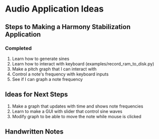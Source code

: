 # Audio Application Ideas

## Steps to Making a Harmony Stabilization Application

### Completed
1. Learn how to generate sines
1. Learn how to interact with keyboard (examples/record_ram_to_disk.py)
1. Make a pitch graph that I can interact with
1. Control a note's frequency with keyboard inputs
1. See if I can graph a note frequency

## Ideas for Next Steps

1. Make a graph that updates with time and shows note frequencies
1. Learn to make a GUI with slider that control sine waves
1. Modify graph to be able to move the note while mouse is clicked


## Handwritten Notes
